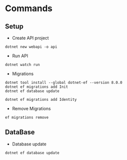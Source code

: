 # Commands

## Setup
* Create API project
```
dotnet new webapi -o api
```

* Run API
```
dotnet watch run
```

* Migrations
```
dotnet tool install --global dotnet-ef --version 8.0.0 
dotnet ef migrations add Init
dotnet ef database update

dotnet ef migrations add Identity
```

* Remove Migrations
```
ef migrations remove
```

## DataBase
* Database update
```
dotnet ef database update
```
